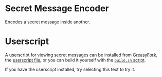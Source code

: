 # Secret Message Encoder

Encodes a secret message inside another.

# Userscript

A userscript for viewing secret messages can be installed from [GreasyFork](https://greasyfork.org/en/scripts/465875-secret-message-encoder), the [userscript file](https://sme.luisafk.dev/dist/userscript.user.js), or you can build it yourself with the [`build.sh` script](https://github.com/lafkpages/sme/blob/main/scripts/build.sh).

I⁢⁢‌⁤⁢⁡⁤⁡⁤‌⁤‌⁢⁢​⁣⁢⁣⁣‎⁢‌⁢‌⁤⁢⁣⁢⁣⁣⁤‌⁤⁢⁡⁤⁡⁤‌⁢‌⁢​⁢⁢⁡⁤‌⁢⁡⁢⁣⁢‌⁢⁣⁣​⁢⁢⁣‎⁢⁣⁢​⁢‌⁢‌⁤‌⁢⁡⁢⁣⁣‎⁢‌⁢‌⁤‌⁢⁡⁢⁣⁣‎⁣⁢‌⁢⁣⁣⁤‌⁢​⁢⁡⁢⁢⁢​⁣​⁡⁤‌⁢‌⁢⁡⁢⁢‌⁤⁢⁣⁢⁣⁣‎⁢​⁢⁢⁡⁢⁢‌⁤‌⁢⁡⁤‌⁢​⁢​⁣⁢⁢⁡‌⁤⁢⁡⁢⁢‌⁢⁣⁢f you have the userscript installed, try selecting this text to try it.

